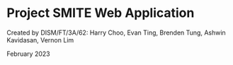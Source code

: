 # Project SMITE Web Application

Created by DISM/FT/3A/62:
Harry Choo,
Evan Ting,
Brenden Tung,
Ashwin Kavidasan,
Vernon Lim

February 2023
